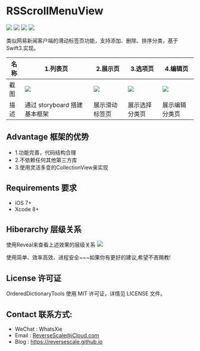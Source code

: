 # RSScrollMenuView

![](https://img.shields.io/badge/platform-iOS-red.svg) ![](https://img.shields.io/badge/language-Objective--C-orange.svg) ![](https://img.shields.io/badge/download-2.2MB-brightgreen.svg
) ![](https://img.shields.io/badge/license-MIT%20License-brightgreen.svg) 

类似网易新闻客户端的滑动标签页功能，支持添加、删除、排序分类，基于Swift3.实现。

| 名称 |1.列表页 |2.展示页 |3.选项页 |4.编辑页 |
| ------------- | ------------- | ------------- | ------------- | ------------- |
| 截图 | ![](http://og1yl0w9z.bkt.clouddn.com/17-7-18/62629504.jpg) | ![](http://og1yl0w9z.bkt.clouddn.com/17-7-18/35619379.jpg) | ![](http://og1yl0w9z.bkt.clouddn.com/17-7-18/58849930.jpg) | ![](http://og1yl0w9z.bkt.clouddn.com/17-7-18/50392908.jpg) |
| 描述 | 通过 storyboard 搭建基本框架 | 展示滑动标签页 | 展示选择分类页 | 展示编辑分类页 |


## Advantage 框架的优势
* 1.功能完善，代码结构合理
* 2.不依赖任何其他第三方库
* 3.使用灵活多变的CollectionView来实现

## Requirements 要求
* iOS 7+
* Xcode 8+


## Hiberarchy 层级关系
使用Reveal来查看上述效果的层级关系
![](http://og1yl0w9z.bkt.clouddn.com/17-7-18/81869965.jpg)

使用简单、效率高效、进程安全~~~如果你有更好的建议,希望不吝赐教!


## License 许可证
OrderedDictionaryTools 使用 MIT 许可证，详情见 LICENSE 文件。


## Contact 联系方式:
* WeChat : WhatsXie
* Email : ReverseScale@iCloud.com
* Blog : https://reversescale.github.io
